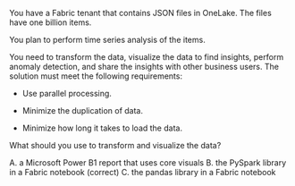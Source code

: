 

You have a Fabric tenant that contains JSON files in OneLake. The files have one billion items.

You plan to perform time series analysis of the items.

You need to transform the data, visualize the data to find insights, perform anomaly detection, and share the insights with other business users. The solution must meet the following requirements:

- Use parallel processing.

- Minimize the duplication of data.

- Minimize how long it takes to load the data.

What should you use to transform and visualize the data?

A. a Microsoft Power B1 report that uses core visuals
B. the PySpark library in a Fabric notebook (correct)
C. the pandas library in a Fabric notebook